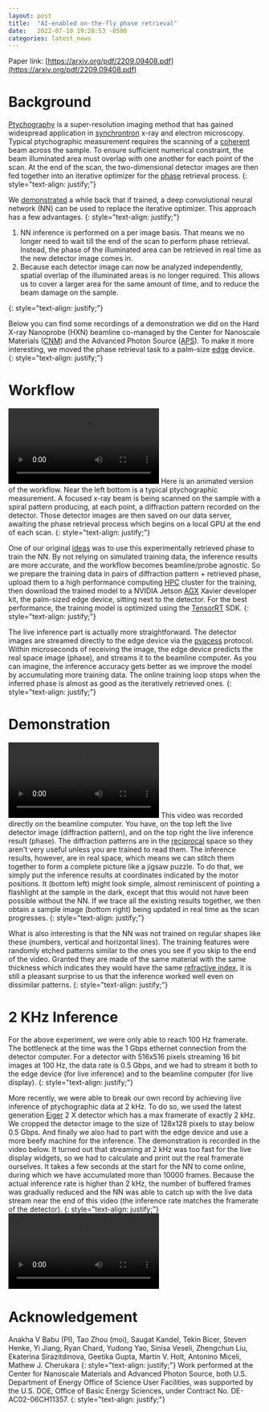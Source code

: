 ```yaml
---
layout: post
title:  "AI-enabled on-the-fly phase retrieval"
date:   2022-07-10 19:28:53 -0500
categories: latest_news
---
```

Paper link: [https://arxiv.org/pdf/2209.09408.pdf](https://arxiv.org/pdf/2209.09408.pdf)

# Background
[Ptychography](https://en.wikipedia.org/wiki/Ptychography) is a super-resolution imaging method that has gained widespread application in [synchrontron](https://en.wikipedia.org/wiki/Synchrotron) x-ray and electron microscopy. Typical ptychographic measurement requires the scanning of a [coherent](https://en.wikipedia.org/wiki/Coherence_(physics)) beam across the sample. To ensure sufficient numerical constraint, the beam illuminated area must overlap with one another for each point of the scan. At the end of the scan, the two-dimensional detector images are then fed together into an iterative optimizer for the [phase](https://en.wikipedia.org/wiki/Phase_problem) retrieval process.
{: style="text-align: justify;"}

We [demonstrated](https://aip.scitation.org/doi/10.1063/5.0013065) a while back that if trained, a deep convolutional neural network (NN) can be used to replace the iterative optimizer. This approach has a few advantages. 
{: style="text-align: justify;"}
<ol>
  <li>NN inference is performed on a per image basis. That means we no longer need to wait till the end of the scan to perform phase retrieval. Instead, the phase of the illuminated area can be retrieved in real time as the new detector image comes in.</li>
  <li>Because each detector image can now be analyzed independently, spatial overlap of the illuminated areas is no longer required. This allows us to cover a larger area for the same amount of time, and to reduce the beam damage on the sample.</li>
</ol>
{: style="text-align: justify;"}

Below you can find some recordings of a demonstration we did on the Hard X-ray Nanoprobe (HXN) beamline co-managed by the Center for Nanoscale Materials ([CNM](https://www.anl.gov/cnm)) and the Advanced Photon Source ([APS](https://www.aps.anl.gov/)). To make it more interesting, we moved the phase retrieval task to a palm-size [edge](https://en.wikipedia.org/wiki/Edge_computing) device.
{: style="text-align: justify;"}

# Workflow
<video src="https://user-images.githubusercontent.com/20727490/178176368-3216b2bf-65e3-44d1-9f55-b42ac557560b.mp4" controls="controls" style="max-width: 730px;"></video>
Here is an animated version of the workflow. Near the left bottom is a typical ptychographic measurement. A focused x-ray beam is being scanned on the sample with a spiral pattern producing, at each point, a diffraction pattern recorded on the detector. Those detector images are then saved on our data server, awaiting the phase retrieval process which begins on a local GPU at the end of each scan.
{: style="text-align: justify;"}

One of our original [ideas](https://aip.scitation.org/doi/10.1063/5.0013065) was to use this experimentally retrieved phase to train the NN. By not relying on simulated training data, the inference results are more accurate, and the workflow becomes beamline/probe agnostic. So we prepare the training data in pairs of diffraction pattern + retrieved phase, upload them to a high performance computing [HPC](https://www.alcf.anl.gov/support-center/theta/theta-thetagpu-overview) cluster for the training, then download the trained model to a NVIDIA Jetson [AGX](https://developer.nvidia.com/embedded/jetson-agx-xavier-developer-kit) Xavier developer kit, the palm-sized edge device, sitting next to the detector. For the best performance, the training model is optimized using the [TensorRT](https://developer.nvidia.com/tensorrt) SDK.
{: style="text-align: justify;"}

The live inference part is actually more straightforward. The detector images are streamed directly to the edge device via the [pvacess](https://epics-controls.org/resources-and-support/documents/pvaccess/) protocol. Within microseconds of receiving the image, the edge device predicts the real space image (phase), and streams it to the beamline computer. As you can imagine, the inference accuracy gets better as we improve the model by accumulating more training data. The online training loop stops when the inferred phase is almost as good as the iteratively retrieved ones.
{: style="text-align: justify;"}

# Demonstration
<video src="https://user-images.githubusercontent.com/20727490/178196540-206126b5-9ab2-41fc-b5ad-6fd5efa40933.mp4" controls="controls" style="max-width: 730px;"></video>
This video was recorded directly on the beamline computer. You have, on the top left the live detector image (diffraction pattern), and on the top right the live inference result (phase). The diffraction patterns are in the [reciprocal](https://en.wikipedia.org/wiki/Reciprocal_lattice) space so they aren't very useful unless you are trained to read them. The inference results, however, are in real space, which means we can stitch them together to form a complete picture like a jigsaw puzzle. To do that, we simply put the inference results at coordinates indicated by the motor positions. It (bottom left) might look simple, almost reminiscent of pointing a flashlight at the sample in the dark, except that this would not have been possible without the NN. If we trace all the existing results together, we then obtain a sample image (bottom right) being updated in real time as the scan progresses.
{: style="text-align: justify;"}

What is also interesting is that the NN was not trained on regular shapes like these (numbers, vertical and horizontal lines). The training features were randomly etched patterns similar to the ones you see if you skip to the end of the video. Granted they are made of the same material with the same thickness which indicates they would have the same [refractive index](https://en.wikipedia.org/wiki/Refractive_index), it is still a pleasant surprise to us that the inference worked well even on dissimilar patterns.
{: style="text-align: justify;"}

# 2 KHz Inference
For the above experiment, we were only able to reach 100 Hz framerate. The bottleneck at the time was the 1 Gbps ethernet connection from the detector computer. For a detector with 516x516 pixels streaming 16 bit images at 100 Hz, the data rate is 0.5 Gbps, and we had to stream it both to the edge device (for live inference) and to the beamline computer (for live display).
{: style="text-align: justify;"}

More recently, we were able to break our own record by achieving live inference of ptychographic data at 2 kHz. To do so, we used the latest generation [Eiger](https://www.dectris.com/detectors/x-ray-detectors/eiger2/) 2 X detector which has a max framerate of exactly 2 kHz. We cropped the detector image to the size of 128x128 pixels to stay below 0.5 Gbps. And finally we also had to part with the edge device and use a more beefy machine for the inference. The demonstration is recorded in the video below. It turned out that streaming at 2 kHz was too fast for the live display widgets, so we had to calculate and print out the real framerate ourselves. It takes a few seconds at the start for the NN to come online, during which we have accumulated more than 10000 frames. Because the actual inference rate is higher than 2 kHz, the number of buffered frames was gradually reduced and the NN was able to catch up with the live data stream near the end of this video (the inference rate matches the framerate of the detector). 
{: style="text-align: justify;"}
<video src="https://user-images.githubusercontent.com/20727490/178209735-6204d707-8e75-4dc8-b549-195b48465414.mp4" controls="controls" style="max-width: 730px;"></video>

# Acknowledgement
Anakha V Babu (PI), Tao Zhou (moi), Saugat Kandel, Tekin Bicer, Steven Henke, Yi Jiang, Ryan Chard, Yudong Yao, Sinisa Veseli, Zhengchun Liu, Ekaterina Sirazitdinova, Geetika Gupta, Martin V. Holt, Antonino Miceli, Mathew J. Cherukara
{: style="text-align: justify;"}
Work performed at the Center for Nanoscale Materials and Advanced Photon Source, both U.S. Department of Energy Office of Science User Facilities, was supported by the U.S. DOE, Office of Basic Energy Sciences, under Contract No. DE-AC02-06CH11357. 
{: style="text-align: justify;"}


